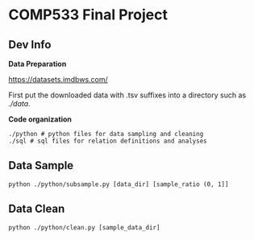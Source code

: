 # COMP533 Final Project

## Dev Info

**Data Preparation**

https://datasets.imdbws.com/

First put the downloaded data with .tsv suffixes into a directory such as *./data*.

**Code organization**

    ./python # python files for data sampling and cleaning
    ./sql # sql files for relation definitions and analyses

## Data Sample

    python ./python/subsample.py [data_dir] [sample_ratio (0, 1]]

## Data Clean

    python ./python/clean.py [sample_data_dir]
   
